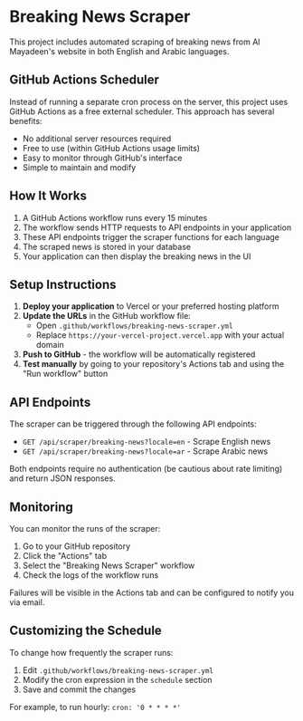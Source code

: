 # Breaking News Scraper

This project includes automated scraping of breaking news from Al Mayadeen's website in both English and Arabic languages.

## GitHub Actions Scheduler

Instead of running a separate cron process on the server, this project uses GitHub Actions as a free external scheduler. This approach has several benefits:

- No additional server resources required
- Free to use (within GitHub Actions usage limits)
- Easy to monitor through GitHub's interface
- Simple to maintain and modify

## How It Works

1. A GitHub Actions workflow runs every 15 minutes
2. The workflow sends HTTP requests to API endpoints in your application
3. These API endpoints trigger the scraper functions for each language
4. The scraped news is stored in your database
5. Your application can then display the breaking news in the UI

## Setup Instructions

1. **Deploy your application** to Vercel or your preferred hosting platform
2. **Update the URLs** in the GitHub workflow file:
   - Open `.github/workflows/breaking-news-scraper.yml`
   - Replace `https://your-vercel-project.vercel.app` with your actual domain
3. **Push to GitHub** - the workflow will be automatically registered
4. **Test manually** by going to your repository's Actions tab and using the "Run workflow" button

## API Endpoints

The scraper can be triggered through the following API endpoints:

- `GET /api/scraper/breaking-news?locale=en` - Scrape English news
- `GET /api/scraper/breaking-news?locale=ar` - Scrape Arabic news

Both endpoints require no authentication (be cautious about rate limiting) and return JSON responses.

## Monitoring

You can monitor the runs of the scraper:

1. Go to your GitHub repository
2. Click the "Actions" tab
3. Select the "Breaking News Scraper" workflow
4. Check the logs of the workflow runs

Failures will be visible in the Actions tab and can be configured to notify you via email.

## Customizing the Schedule

To change how frequently the scraper runs:

1. Edit `.github/workflows/breaking-news-scraper.yml`
2. Modify the cron expression in the `schedule` section
3. Save and commit the changes

For example, to run hourly: `cron: '0 * * * *'` 